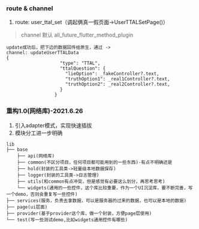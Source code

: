 

### route & channel
1. route: user_ttal_set（调起俩真一假页面->UserTTALSetPage()）
>  channel 默认 all_future_flutter_method_plugin

```
update成功后，把下边的数据回传给原生，通过 ->
channel: updateUserTTALData
{
                    "type": "TTAL",
                    "ttalQuestion": {
                      "lieOption": _fakeController?.text,
                      "truthOption1": _real1Controller?.text,
                      "truthOption2": _real2Controller?.text,
                    }
                  }
```


### 重构1.0(网络库)-2021.6.26
1. 引入adapter模式，实现快速插拔
2. 模块分工进一步明确
```
lib
├── base
    ├── api(网络库)
    ├── common(不区分项目，任何项目都可能用到的一些东西)-有点不明确还是
    ├── hold(封装的工具类->轻量级本地数据保存)
    ├── logger(封装的工具类->日志管理)
    ├── utils(和common有点冲突，但是感觉有必要这么划分，再思考思考)
    └── widgets(通用的一些控件，这个库比较重要，作为一个UI沉淀库，要不断完善，写一个demo，否则会重复写一些控件)
├── services(服务，负责去拿数据，可以是服务器的过来的数据，也可以是本地的数据)
├── page(ui层面)
├── provider(基于provider这个库，做一个封装，方便page层使用)
└── test(写一些测试demo,比如widgets通用控件有哪些)
```
